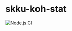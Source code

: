 # skku-koh-stat

[![Node.js CI](https://github.com/Taehyun-Koh/skku-koh-stat/actions/workflows/node.js.yml/badge.svg)](https://github.com/Taehyun-Koh/skku-koh-stat/actions/workflows/node.js.yml)
